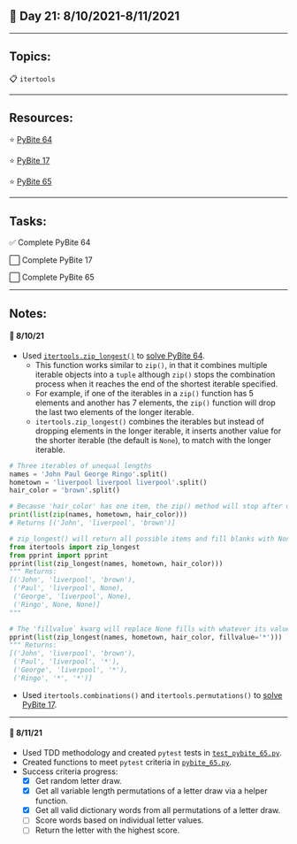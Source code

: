 ## :calendar: Day 21: 8/10/2021-8/11/2021

---

## Topics:

:clipboard: `itertools`

---

## Resources:

:star: [PyBite 64](https://codechalleng.es/bites/64/)

:star: [PyBite 17](https://codechalleng.es/bites/17/)

:star: [PyBite 65](https://codechalleng.es/bites/65/)

---

## Tasks:

:white_check_mark: Complete PyBite 64

:white_large_square: Complete PyBite 17

:white_large_square: Complete PyBite 65

---

## Notes:

#### :notebook: 8/10/21

- Used [`itertools.zip_longest()`](https://docs.python.org/3/library/itertools.html#itertools.zip_longest) to [solve PyBite 64](pybite_64.py).
    - This function works similar to `zip()`, in that it combines multiple iterable objects into a `tuple` although `zip()` stops the combination process when it reaches the end of the shortest iterable specified.
    - For example, if one of the iterables in a `zip()` function has 5 elements and another has 7 elements, the `zip()` function will drop the last two elements of the longer iterable.
    - `itertools.zip_longest()` combines the iterables but instead of dropping elements in the longer iterable, it inserts another value for the shorter iterable (the default is `None`), to match with the longer iterable.

```python
# Three iterables of unequal lengths
names = 'John Paul George Ringo'.split()
hometown = 'liverpool liverpool liverpool'.split()
hair_color = 'brown'.split()

# Because 'hair_color' has one item, the zip() method will stop after one item
print(list(zip(names, hometown, hair_color)))
# Returns [('John', 'liverpool', 'brown')]

# zip_longest() will return all possible items and fill blanks with None
from itertools import zip_longest
from pprint import pprint
pprint(list(zip_longest(names, hometown, hair_color)))
""" Returns:
[('John', 'liverpool', 'brown'),
 ('Paul', 'liverpool', None),
 ('George', 'liverpool', None),
 ('Ringo', None, None)]
"""

# The 'fillvalue` kwarg will replace None fills with whatever its value is
pprint(list(zip_longest(names, hometown, hair_color, fillvalue='*')))
""" Returns:
[('John', 'liverpool', 'brown'),
 ('Paul', 'liverpool', '*'),
 ('George', 'liverpool', '*'),
 ('Ringo', '*', '*')]
```

- Used `itertools.combinations()` and `itertools.permutations()` to [solve PyBite 17](pybite_17.py).

---

#### :notebook: 8/11/21

- Used TDD methodology and created `pytest` tests in [`test_pybite_65.py`](test_pybite_65.py).
- Created functions to meet `pytest` criteria in [`pybite_65.py`](pybite_65.py).
- Success criteria progress:
    - [X] Get random letter draw.
    - [X] Get all variable length permutations of a letter draw via a helper function.
    - [X] Get all valid dictionary words from all permutations of a letter draw.
    - [ ] Score words based on individual letter values.
    - [ ] Return the letter with the highest score.
